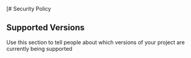 [# Security Policy

## Supported Versions

Use this section to tell people about which versions of your project are
currently being supported 